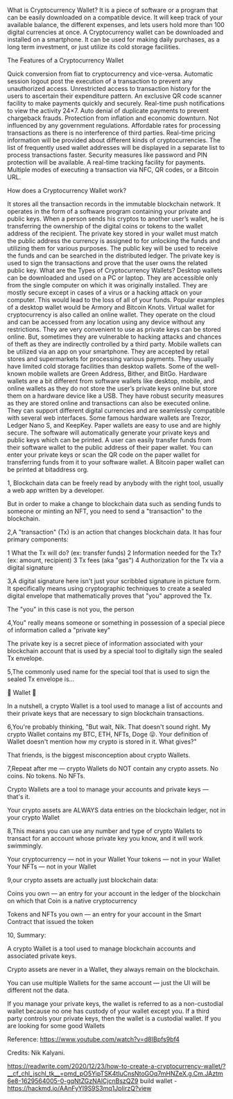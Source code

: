 What is Cryptocurrency Wallet?
It is a piece of software or a program that can be easily downloaded on a compatible device. It will keep track of your available balance, the different expenses, and lets users hold more than 100 digital currencies at once. A Cryptocurrency wallet can be downloaded and installed on a smartphone. It can be used for making daily purchases, as a long term investment, or just utilize its cold storage facilities.

The Features of a Cryptocurrency Wallet

Quick conversion from fiat to cryptocurrency and vice-versa.
Automatic session logout post the execution of a transaction to prevent any unauthorized access.
Unrestricted access to transaction history for the users to ascertain their expenditure pattern.
An exclusive QR code scanner facility to make payments quickly and securely.
Real-time push notifications to view the activity 24×7.
Auto denial of duplicate payments to prevent chargeback frauds.
Protection from inflation and economic downturn.
Not influenced by any government regulations.
Affordable rates for processing transactions as there is no interference of third parties.
Real-time pricing information will be provided about different kinds of cryptocurrencies.
The list of frequently used wallet addresses will be displayed in a separate list to process transactions faster.
Security measures like password and PIN protection will be available.
A real-time tracking facility for payments.
Multiple modes of executing a transaction via NFC, QR codes, or a Bitcoin URL.

How does a Cryptocurrency Wallet work?

It stores all the transaction records in the immutable blockchain network.
It operates in the form of a software program containing your private and public keys.
When a person sends his cryptos to another user’s wallet, he is transferring the ownership of the digital coins or tokens to the wallet address of the recipient.
The private key stored in your wallet must match the public address the currency is assigned to for unlocking the funds and utilizing them for various purposes.
The public key will be used to receive the funds and can be searched in the distributed ledger.
The private key is used to sign the transactions and prove that the user owns the related public key.
What are the Types of Cryptocurrency Wallets?
Desktop wallets can be downloaded and used on a PC or laptop. They are accessible only from the single computer on which it was originally installed. They are mostly secure except in cases of a virus or a hacking attack on your computer. This would lead to the loss of all of your funds. Popular examples of a desktop wallet would be Armory and Bitcoin Knots.
Virtual wallet for cryptocurrency is also called an online wallet. They operate on the cloud and can be accessed from any location using any device without any restrictions. They are very convenient to use as private keys can be stored online. But, sometimes they are vulnerable to hacking attacks and chances of theft as they are indirectly controlled by a third party.
Mobile wallets can be utilized via an app on your smartphone. They are accepted by retail stores and supermarkets for processing various payments. They usually have limited cold storage facilities than desktop wallets. Some of the well-known mobile wallets are Green Address, Bither, and BitGo.
Hardware wallets are a bit different from software wallets like desktop, mobile, and online wallets as they do not store the user’s private keys online but store them on a hardware device like a USB. They have robust security measures as they are stored online and transactions can also be executed online. They can support different digital currencies and are seamlessly compatible with several web interfaces. Some famous hardware wallets are Trezor, Ledger Nano S, and KeepKey.
Paper wallets are easy to use and are highly secure. The software will automatically generate your private keys and public keys which can be printed. A user can easily transfer funds from their software wallet to the public address of their paper wallet. You can enter your private keys or scan the QR code on the paper wallet for transferring funds from it to your software wallet. A Bitcoin paper wallet can be printed at bitaddress org.

1, Blockchain data can be freely read by anybody with the right tool, usually a web app written by a developer.

But in order to make a change to blockchain data such as sending funds to someone or minting an NFT, you need to send a "transaction" to the blockchain.

2,A "transaction" (Tx) is an action that changes blockchain data. It has four primary components:

1 What the Tx will do? (ex: transfer funds)
2 Information needed for the Tx? (ex: amount, recipient)
3 Tx fees (aka "gas")
4 Authorization for the Tx via a digital signature

3,A digital signature here isn't just your scribbled signature in picture form. It specifically means using cryptographic techniques to create a sealed digital envelope that mathematically proves that "you" approved the Tx.

The "you" in this case is not you, the person

4,You" really means someone or something in possession of a special piece of information called a "private key"

The private key is a secret piece of information associated with your blockchain account that is used by a special tool to digitally sign the sealed Tx envelope.

5,The commonly used name for the special tool that is used to sign the sealed Tx envelope is...

🎉 Wallet 🎉

In a nutshell, a crypto Wallet is a tool used to manage a list of accounts and their private keys that are necessary to sign blockchain transactions.

6,You're probably thinking, "But wait, Nik. That doesn't sound right. My crypto Wallet contains my BTC, ETH, NFTs, Doge 😜. Your definition of Wallet doesn't mention how my crypto is stored in it. What gives?"

That friends, is the biggest misconception about crypto Wallets.

7,Repeat after me — crypto Wallets do NOT contain any crypto assets. No coins. No tokens. No NFTs. 

Crypto Wallets are a tool to manage your accounts and private keys — that's it.

Your crypto assets are ALWAYS data entries on the blockchain ledger, not in your crypto Wallet

8,This means you can use any number and type of crypto Wallets to transact for an account whose private key you know, and it will work swimmingly.

Your cryptocurrency — not in your Wallet
Your tokens — not in your Wallet
Your NFTs — not in your Wallet

9,our crypto assets are actually just blockchain data:

Coins you own — an entry for your account in the ledger of the blockchain on which that Coin is a native cryptocurrency

Tokens and NFTs you own — an entry for your account in the Smart Contract that issued the token

10, Summary:

A crypto Wallet is a tool used to manage blockchain accounts and associated private keys.

Crypto assets are never in a Wallet, they always remain on the blockchain.

You can use multiple Wallets for the same account — just the UI will be different not the data.

If you manage your private keys, the wallet is referred to as a non-custodial wallet because no one has custody of your wallet except you. If a third party controls your private keys, then the wallet is a custodial wallet. If you are looking for some good Wallets

Reference: https://www.youtube.com/watch?v=d8IBpfs9bf4

Credits: Nik Kalyani.

https://readwrite.com/2020/12/23/how-to-create-a-cryptocurrency-wallet/?__cf_chl_jschl_tk__=pmd_pO5YipTSK4tIuCnsNtoGOq7mHNZeX.g.Cm.JAztm6e8-1629564005-0-gqNtZGzNAlCjcnBszQZ9
build wallet - https://hackmd.io/AAnFyYI9S9S3mq1JpIirzQ?view
